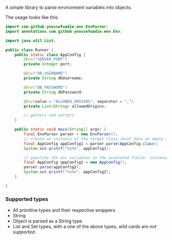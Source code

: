 A simple library to parse environment variables into objects.



The usage looks like this:

```java
import com.github.youssefwadie.env.EnvParser;
import annotations.com.github.youssefwadie.env.Env;

import java.util.List;

public class Runner {
    public static class AppConfig {
        @Env("SERVER_PORT")
        private Integer port;

        @Env("DB_USERNAME")
        private String dbUsername;

        @Env("DB_PASSWORD")
        private String dbPassword;

        @Env(value = "ALLOWED_ORIGINS", separator = ",")
        private List<String> allowedOrigins;

        // getters and setters
    }

    public static void main(String[] args) {
        final EnvParser parser = new EnvParser();
        // create an instance of the target class (must have an empty constructor)
        final AppConfig appConfig1 = parser.parse(AppConfig.class);
        System.out.printf("%s%n", appConfig1);

        // populate the env variables to the annotated fields' instance
        final AppConfig appConfig2 = new AppConfig();
        parser.parse(appConfig2);
        System.out.printf("%s%n", appConfig2);
    }

}
```

### Supported types
- All primitive types and their respective wrappers
- String
- Object is parsed as a String type
- List and Set types, with a one of the above types, wild cards are *not supported*.